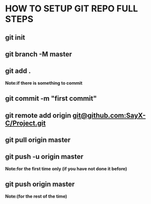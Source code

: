 # HOW TO SETUP GIT REPO FULL STEPS

## git init

## git branch -M master

## git add .

**Note:if there is something to commit**

## git commit -m "first commit"

## git remote add origin [git@github.com:SayX-C/Project.git](git@github.com:SayX-C/Project.git)

## git pull origin master

## git push -u origin master

**Note:for the first time only (if you have not done it before)**

## git push origin master

**Note:(for the rest of the time)**
